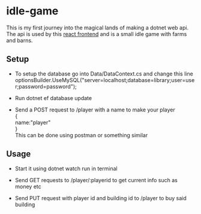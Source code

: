 # idle-game

This is my first journey into the magical lands of making a dotnet web api.
The api is used by this [react frontend](https://github.com/Vehx/idle-game-frontend/tree/dev-full-api) and is a small idle game with farms and barns.


## Setup

* To setup the database go into Data/DataContext.cs and change this line <br>
   optionsBuilder.UseMySQL("server=localhost;database=library;user=user;password=password");
   
* Run dotnet ef database update

* Send a POST request to /player with a name to make your player <br>
  {<br>
     name:"player"<br>
  }<br>
This can be done using postman or something similar

## Usage

* Start it using dotnet watch run in terminal

* Send GET requests to /player/:playerid to get current info such as money etc

* Send PUT request with player id and building id to /player to buy said building
